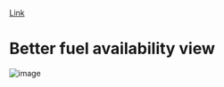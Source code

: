 [Link](https://better-fuel-gov-lk.vercel.app/)

# Better fuel availability view
![image](https://user-images.githubusercontent.com/3313885/173895271-9eb88729-96f3-45c2-89f8-957b56cd2e46.png)

